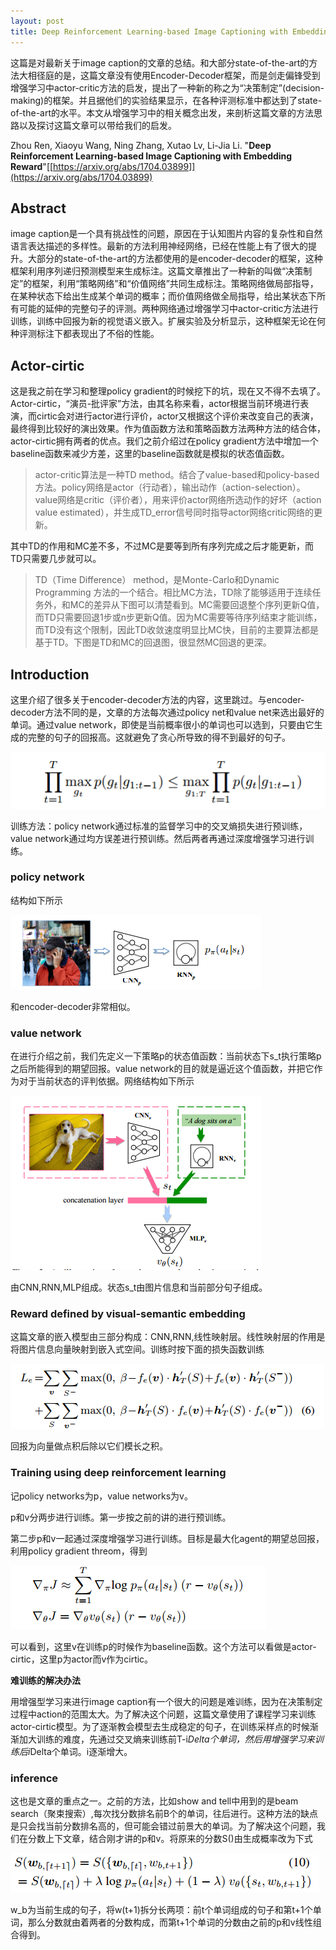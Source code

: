 ```yaml
---
layout: post
title: Deep Reinforcement Learning-based Image Captioning with Embedding Reward
---
```


这篇是对最新关于image caption的文章的总结。和大部分state-of-the-art的方法大相径庭的是，这篇文章没有使用Encoder-Decoder框架，而是剑走偏锋受到增强学习中actor-critic方法的启发，提出了一种新的称之为“决策制定”(decision-making)的框架。并且据他们的实验结果显示，在各种评测标准中都达到了state-of-the-art的水平。本文从增强学习中的相关概念出发，来剖析这篇文章的方法思路以及探讨这篇文章可以带给我们的启发。

Zhou Ren, Xiaoyu Wang, Ning Zhang, Xutao Lv, Li-Jia Li. "**Deep Reinforcement Learning-based Image Captioning with Embedding Reward**"[[https://arxiv.org/abs/1704.03899]](https://arxiv.org/abs/1704.03899)

## Abstract

image caption是一个具有挑战性的问题，原因在于认知图片内容的复杂性和自然语言表达描述的多样性。最新的方法利用神经网络，已经在性能上有了很大的提升。大部分的state-of-the-art的方法都使用的是encoder-decoder的框架，这种框架利用序列递归预测模型来生成标注。这篇文章推出了一种新的叫做“决策制定”的框架，利用“策略网络”和“价值网络”共同生成标注。策略网络做局部指导，在某种状态下给出生成某个单词的概率；而价值网络做全局指导，给出某状态下所有可能的延伸的完整句子的评测。两种网络通过增强学习中actor-critic方法进行训练，训练中回报为新的视觉语义嵌入。扩展实验及分析显示，这种框架无论在何种评测标注下都表现出了不俗的性能。

## Actor-cirtic

这是我之前在学习和整理policy gradient的时候挖下的坑，现在又不得不去填了。Actor-cirtic，“演员-批评家”方法，由其名称来看，actor根据当前环境进行表演，而cirtic会对进行actor进行评价，actor又根据这个评价来改变自己的表演，最终得到比较好的演出效果。作为值函数方法和策略函数方法两种方法的结合体，actor-cirtic拥有两者的优点。我们之前介绍过在policy gradient方法中增加一个baseline函数来减少方差，这里的baseline函数就是模拟的状态值函数。

>actor-critic算法是一种TD method。结合了value-based和policy-based方法。policy网络是actor（行动者），输出动作（action-selection）。value网络是critic（评价者），用来评价actor网络所选动作的好坏（action value estimated），并生成TD_error信号同时指导actor网络critic网络的更新。

其中TD的作用和MC差不多，不过MC是要等到所有序列完成之后才能更新，而TD只需要几步就可以。

>TD（Time Difference） method，是Monte-Carlo和Dynamic Programming 方法的一个结合。相比MC方法，TD除了能够适用于连续任务外，和MC的差异从下图可以清楚看到。MC需要回退整个序列更新Q值，而TD只需要回退1步或n步更新Q值。因为MC需要等待序列结束才能训练，而TD没有这个限制，因此TD收敛速度明显比MC快，目前的主要算法都是基于TD。下图是TD和MC的回退图，很显然MC回退的更深。

## Introduction

这里介绍了很多关于encoder-decoder方法的内容，这里跳过。与encoder-decoder方法不同的是，文章的方法每次通过policy net和value net来选出最好的单词。通过value network，即使是当前概率很小的单词也可以选到，只要由它生成的完整的句子的回报高。这就避免了贪心所导致的得不到最好的句子。

![](/images/1.png)

训练方法：policy network通过标准的监督学习中的交叉熵损失进行预训练，value network通过均方误差进行预训练。然后两者再通过深度增强学习进行训练。

### policy network

结构如下所示

![](/images/2.png)

和encoder-decoder非常相似。

### value network

在进行介绍之前，我们先定义一下策略p的状态值函数：当前状态下s_t执行策略p之后所能得到的期望回报。value network的目的就是逼近这个值函数，并把它作为对于当前状态的评判依据。网络结构如下所示

![](/images/3.png)

由CNN,RNN,MLP组成。状态s_t由图片信息和当前部分句子组成。

### Reward defined by visual-semantic embedding

这篇文章的嵌入模型由三部分构成：CNN,RNN,线性映射层。线性映射层的作用是将图片信息向量映射到嵌入式空间。训练时按下面的损失函数训练

![](/images/4.png)

回报为向量做点积后除以它们模长之积。

### Training using deep reinforcement learning

记policy networks为p，value networks为v。

p和v分两步进行训练。第一步按之前的讲的进行预训练。

第二步p和v一起通过深度增强学习进行训练。目标是最大化agent的期望总回报，利用policy gradient threom，得到

![](/images/5.png)

可以看到，这里v在训练p的时候作为baseline函数。这个方法可以看做是actor-cirtic，这里p为actor而v作为cirtic。

**难训练的解决办法**

用增强型学习来进行image caption有一个很大的问题是难训练，因为在决策制定过程中action的范围太大。为了解决这个问题，这篇文章使用了课程学习来训练actor-cirtic模型。为了逐渐教会模型去生成稳定的句子，在训练采样点的时候渐渐加大训练的难度，先通过交叉熵来训练前T-i*Delta个单词，然后用增强学习来训练后i*Delta个单词。i逐渐增大。

### inference

这也是文章的重点之一。之前的方法，比如show and tell中用到的是beam search（聚束搜索）,每次找分数排名前B个的单词，往后进行。这种方法的缺点是只会找当前分数排名高的，但可能会错过前景大的单词。为了解决这个问题，我们在分数上下文章，结合刚才讲的p和v。将原来的分数S()由生成概率改为下式

![](/images/6.png)

w_b为当前生成的句子，将w(t+1)拆分长两项：前t个单词组成的句子和第t+1个单词，那么分数就由着两者的分数构成，而第t+1个单词的分数由之前的p和v线性组合得到。



